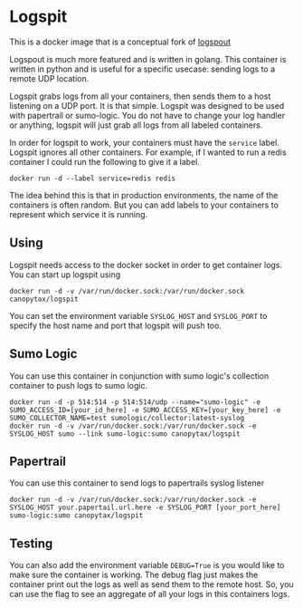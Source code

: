 # Logspit

This is a docker image that is a conceptual fork of [logspout](https://github.com/gliderlabs/logspout)

Logspout is much more featured and is written in golang. This container is written in python and is useful for a specific usecase: sending logs to a remote UDP location.

Logspit grabs logs from all your containers, then sends them to a host listening on a UDP port. It is that simple. Logspit was designed to be used with papertrail or sumo-logic. 
You do not have to change your log handler or anything, logspit will just grab all logs from all labeled containers.

In order for logspit to work, your containers must have the `service` label. Logspit ignores all other containers.
For example, if I wanted to run a redis container I could run the following to give it a label.

    docker run -d --label service=redis redis
    
The idea behind this is that in production environments, the name of the containers is often random. But you can add labels to your containers to represent which service it is running.

## Using

Logspit needs access to the docker socket in order to get container logs. You can start up logspit using

    docker run -d -v /var/run/docker.sock:/var/run/docker.sock canopytax/logspit
    
You can set the environment variable `SYSLOG_HOST` and `SYSLOG_PORT` to specify the host name and port that logspit will push too.

## Sumo Logic

You can use this container in conjunction with sumo logic's collection container to push logs to sumo logic.

    docker run -d -p 514:514 -p 514:514/udp --name="sumo-logic" -e SUMO_ACCESS_ID=[your_id_here] -e SUMO_ACCESS_KEY=[your_key_here] -e SUMO_COLLECTOR_NAME=test sumologic/collector:latest-syslog
    docker run -d -v /var/run/docker.sock:/var/run/docker.sock -e SYSLOG_HOST sumo --link sumo-logic:sumo canopytax/logspit
    

## Papertrail

You can use this container to send logs to papertrails syslog listener

    docker run -d -v /var/run/docker.sock:/var/run/docker.sock -e SYSLOG_HOST your.papertail.url.here -e SYSLOG_PORT [your_port_here] sumo-logic:sumo canopytax/logspit



## Testing

You can also add the environment variable `DEBUG=True` is you would like to make sure the container is working. 
The debug flag just makes the container print out the logs as well as send them to the remote host. So, you can use the flag to see an aggregate of all your logs in this containers logs.

